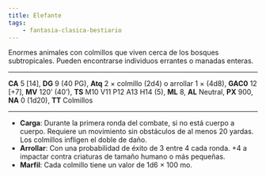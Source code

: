 ```yaml
---
title: Elefante
tags:
    - fantasia-clasica-bestiario
---
```

Enormes animales con colmillos que viven cerca de los bosques subtropicales. Pueden encontrarse individuos errantes o manadas enteras.
___
**CA** 5 [14], **DG** 9 (40 PG), **Atq** 2 × colmillo (2d4) o arrollar 1 × (4d8), **GAC0** 12 [+7], **MV** 120’ (40’), **TS** M10 V11 P12 A13 H14 (5), **ML** 8, **AL** Neutral, **PX** 900, **NA** 0 (1d20), **TT** Colmillos
___
- **Carga**: Durante la primera ronda del combate, si no está cuerpo a cuerpo. Requiere un movimiento sin obstáculos de al menos 20 yardas. Los colmillos infligen el doble de daño.
- **Arrollar**: Con una probabilidad de éxito de 3 entre 4 cada ronda. +4 a impactar contra criaturas de tamaño humano o más pequeñas.
- **Marfil**: Cada colmillo tiene un valor de 1d6 × 100 mo.
